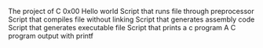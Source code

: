 The project of C 0x00 Hello world
Script that runs file through preprocessor
Script that compiles file without linking
Script that generates assembly code
Script that generates executable file
Script that prints a c program
A C program output with printf
